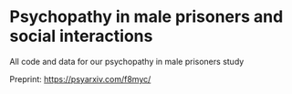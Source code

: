 # Psychopathy in male prisoners and social interactions
All code and data for our psychopathy in male prisoners study

Preprint: https://psyarxiv.com/f8myc/
